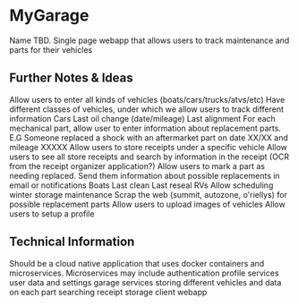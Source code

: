 # MyGarage
Name TBD. Single page webapp that allows users to track maintenance and parts for their vehicles

## Further Notes & Ideas
Allow users to enter all kinds of vehicles (boats/cars/trucks/atvs/etc)
    Have different classes of vehicles, under which we allow users to track different information
        Cars
            Last oil change (date/mileage)
            Last alignment
            For each mechanical part, allow user to enter information about replacement parts.
                E.G Someone replaced a shock with an aftermarket part on date XX/XX and mileage XXXXX
            Allow users to store receipts under a specific vehicle
            Allow users to see all store receipts and search by information in the receipt (OCR from the receipt organizer application?)
            Allow users to mark a part as needing replaced. Send them information about possible replacements in email or notifications
        Boats
            Last clean
            Last reseal
        RVs
            Allow scheduling winter storage maintenance
Scrap the web (summit, autozone, o'riellys) for possible replacement parts
Allow users to upload images of vehicles
Allow users to setup a profile

## Technical Information
Should be a cloud native application that uses docker containers and microservices.
Microservices may include
    authentication
    profile services
        user data and settings
    garage services
        storing different vehicles and data on each
    part searching
    receipt storage
    client webapp

